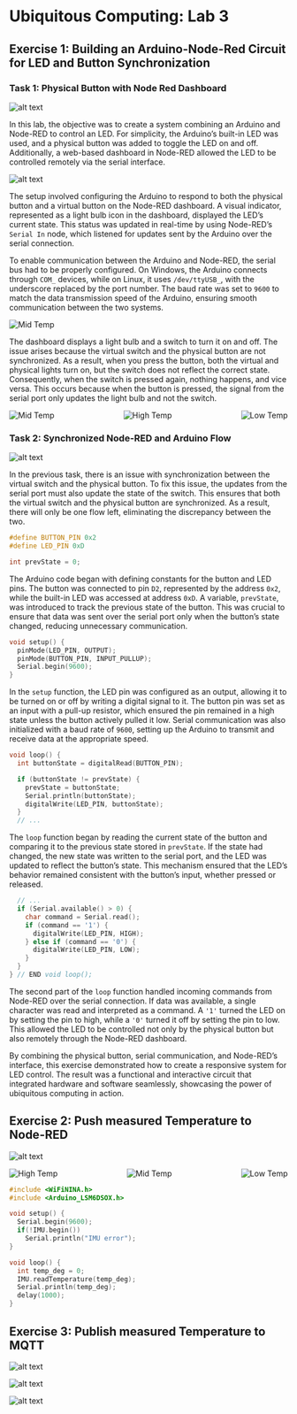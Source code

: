 # Ubiquitous Computing: Lab 3

## Exercise 1: Building an Arduino-Node-Red Circuit for LED and Button Synchronization

### Task 1: Physical Button with Node Red Dashboard

![alt text](assets/IMG_20250107_160048797.jpg)

In this lab, the objective was to create a system combining an Arduino and Node-RED to control an LED. For simplicity, the Arduino’s built-in LED was used, and a physical button was added to toggle the LED on and off. Additionally, a web-based dashboard in Node-RED allowed the LED to be controlled remotely via the serial interface.

![alt text](assets/Ex1_NR_1.jpeg)

The setup involved configuring the Arduino to respond to both the physical button and a virtual button on the Node-RED dashboard. A visual indicator, represented as a light bulb icon in the dashboard, displayed the LED’s current state. This status was updated in real-time by using Node-RED’s `Serial In` node, which listened for updates sent by the Arduino over the serial connection.

To enable communication between the Arduino and Node-RED, the serial bus had to be properly configured. On Windows, the Arduino connects through `COM_` devices, while on Linux, it uses `/dev/ttyUSB_`, with the underscore replaced by the port number. The baud rate was set to `9600` to match the data transmission speed of the Arduino, ensuring smooth communication between the two systems.

<img src="assets/NR-Serial-In.jpeg" alt="Mid Temp" style="max-width: 44%;">


The dashboard displays a light bulb and a switch to turn it on and off. The issue arises because the virtual switch and the physical button are not synchronized. As a result, when you press the button, both the virtual and physical lights turn on, but the switch does not reflect the correct state. Consequently, when the switch is pressed again, nothing happens, and vice versa. This occurs because when the button is pressed, the signal from the serial port only updates the light bulb and not the switch.

<div style="display: flex; justify-content: space-between;">
  <img src="assets/Ex1_Dashboard_LightOff.jpeg" alt="Mid Temp" style="max-width: 33%;">
  <img src="assets/Ex1_Dashboard_LightOn_SwitchOff.jpeg" alt="High Temp" style="max-width: 33%;">
  <img src="assets/Ex1_Dashboard_LightOn.jpeg" alt="Low Temp" style="max-width: 33%;">
</div>


### Task 2: Synchronized Node-RED and Arduino Flow

![alt text](assets/Ex1_NR_Sync.jpeg)

In the previous task, there is an issue with synchronization between the virtual switch and the physical button. To fix this issue, the updates from the serial port must also update the state of the switch. This ensures that both the virtual switch and the physical button are synchronized. As a result, there will only be one flow left, eliminating the discrepancy between the two.

```c
#define BUTTON_PIN 0x2
#define LED_PIN 0xD

int prevState = 0;
```

The Arduino code began with defining constants for the button and LED pins. The button was connected to pin `D2`, represented by the address `0x2`, while the built-in LED was accessed at address `0xD`. A variable, `prevState`, was introduced to track the previous state of the button. This was crucial to ensure that data was sent over the serial port only when the button’s state changed, reducing unnecessary communication.

```c
void setup() {
  pinMode(LED_PIN, OUTPUT);
  pinMode(BUTTON_PIN, INPUT_PULLUP);
  Serial.begin(9600);
}
```

In the `setup` function, the LED pin was configured as an output, allowing it to be turned on or off by writing a digital signal to it. The button pin was set as an input with a pull-up resistor, which ensured the pin remained in a high state unless the button actively pulled it low. Serial communication was also initialized with a baud rate of `9600`, setting up the Arduino to transmit and receive data at the appropriate speed.

```c
void loop() {
  int buttonState = digitalRead(BUTTON_PIN);

  if (buttonState != prevState) {
    prevState = buttonState;
    Serial.println(buttonState);
    digitalWrite(LED_PIN, buttonState);
  }
  // ...
```

The `loop` function began by reading the current state of the button and comparing it to the previous state stored in `prevState`. If the state had changed, the new state was written to the serial port, and the LED was updated to reflect the button’s state. This mechanism ensured that the LED’s behavior remained consistent with the button’s input, whether pressed or released.

```c
  // ...
  if (Serial.available() > 0) {
    char command = Serial.read();
    if (command == '1') {
      digitalWrite(LED_PIN, HIGH);
    } else if (command == '0') {
      digitalWrite(LED_PIN, LOW);
    }
  }
} // END void loop();
```

The second part of the `loop` function handled incoming commands from Node-RED over the serial connection. If data was available, a single character was read and interpreted as a command. A `'1'` turned the LED on by setting the pin to high, while a `'0'` turned it off by setting the pin to low. This allowed the LED to be controlled not only by the physical button but also remotely through the Node-RED dashboard.

By combining the physical button, serial communication, and Node-RED’s interface, this exercise demonstrated how to create a responsive system for LED control. The result was a functional and interactive circuit that integrated hardware and software seamlessly, showcasing the power of ubiquitous computing in action.

## Exercise 2: Push measured Temperature to Node-RED

![alt text](./assets/Ex2_Flow.jpeg)

<div style="display: flex; justify-content: space-between;">
  <img src="assets/Ex2_Dashboard_HighTemp.jpeg" alt="High Temp" style="max-width: 33%;">
  <img src="assets/Ex2_Dashboard_MidTemp.jpeg" alt="Mid Temp" style="max-width: 33%;">
  <img src="assets/Ex2_Dashboard_LowTemp.jpeg" alt="Low Temp" style="max-width: 33%;">
</div>

```c
#include <WiFiNINA.h>
#include <Arduino_LSM6DSOX.h>

void setup() {
  Serial.begin(9600);
  if(!IMU.begin()) 
    Serial.println("IMU error");
}

void loop() {
  int temp_deg = 0;
  IMU.readTemperature(temp_deg);
  Serial.println(temp_deg);
  delay(1000);
}
```

## Exercise 3: Publish measured Temperature to MQTT

![alt text](./assets/Ex3_Flow.jpeg)

![alt text](./assets/Ex3_Datacake_Dashboard.jpeg)

![alt text](./assets/Ex3_Hive_Cred.jpeg)